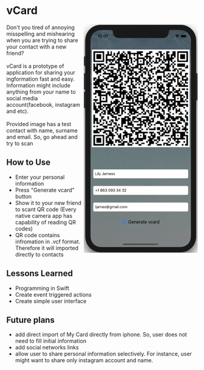 # vCard
<img align="right" src=https://github.com/yerlansharipov/vcard/blob/master/meal3/back.png width=300/>
Don't you tired of annoying misspelling and mishearing when you are trying to share your contact with a new friend? 
<br />
<br />
vCard is a prototype of application for sharing your ingformation fast and easy. Information might include anything from your name to social media account(facebook, instagram and etc).
<br />
<br />
Provided image has a test contact with name, surname and email. So, go ahead and try to scan

## How to Use
- Enter your personal information
- Press "Generate vcard" button
- Show it to your new friend to scant QR code (Every native camera app has capability of reading QR codes)
- QR code contains infromation in .vcf format. Therefore it will imported directly to contacts

## Lessons Learned
- Programming in Swift
- Create event triggered actions
- Create simple user interface

## Future plans
- add direct import of My Card directly from iphone. So, user does not need to fill initial information
- add social networks links
- allow user to share personal information selectively. For instance, user might want to share only instagram account and name. 

